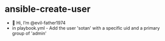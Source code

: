 # ansible-create-user
- 👋 Hi, I’m @evil-father1974
- in playbook.yml - Add the user 'sotan' with a specific uid and a primary group of 'admin'
